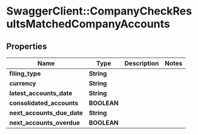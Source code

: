 # SwaggerClient::CompanyCheckResultsMatchedCompanyAccounts

## Properties
Name | Type | Description | Notes
------------ | ------------- | ------------- | -------------
**filing_type** | **String** |  | 
**currency** | **String** |  | 
**latest_accounts_date** | **String** |  | 
**consolidated_accounts** | **BOOLEAN** |  | 
**next_accounts_due_date** | **String** |  | 
**next_accounts_overdue** | **BOOLEAN** |  | 


